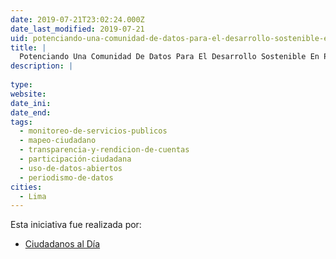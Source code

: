 ```yaml
---
date: 2019-07-21T23:02:24.000Z
date_last_modified: 2019-07-21
uid: potenciando-una-comunidad-de-datos-para-el-desarrollo-sostenible-en-peru
title: |
  Potenciando Una Comunidad De Datos Para El Desarrollo Sostenible En Perú
description: |
  
type: 
website: 
date_ini: 
date_end: 
tags:
  - monitoreo-de-servicios-publicos
  - mapeo-ciudadano
  - transparencia-y-rendicion-de-cuentas
  - participación-ciudadana
  - uso-de-datos-abiertos
  - periodismo-de-datos
cities: 
  - Lima
---
```


Esta iniciativa fue realizada por:

- [Ciudadanos al Día](/organizaciones/ciudadanos-al-dia)
